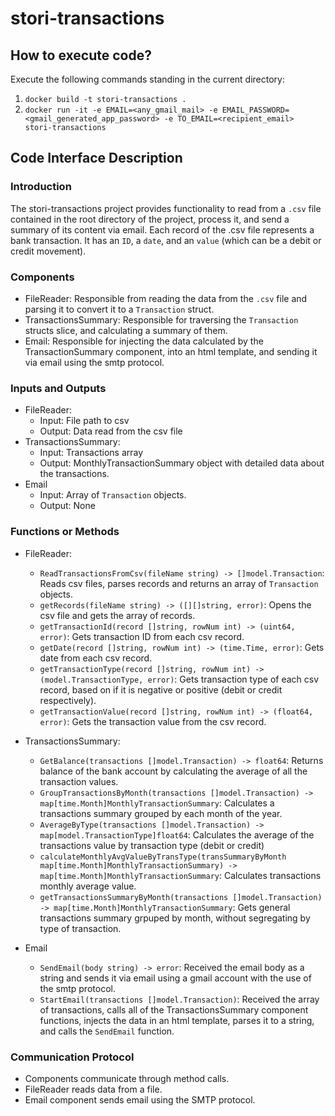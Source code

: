 # stori-transactions

## How to execute code?
Execute the following commands standing in the current directory:

1. `docker build -t stori-transactions .`
2. `docker run -it -e EMAIL=<any_gmail_mail> -e EMAIL_PASSWORD=<gmail_generated_app_password> -e TO_EMAIL=<recipient_email>  stori-transactions`

## Code Interface Description

### Introduction

The stori-transactions project provides functionality to read from a `.csv` file contained in the root directory of the project, process it, and send a summary of its content via email. Each record of the .csv file represents a bank transaction. It has an `ID`, a `date`, and an `value` (which can be a debit or credit movement).

### Components

* FileReader: Responsible from reading the data from the `.csv` file and parsing it to convert it to a `Transaction` struct.
* TransactionsSummary: Responsible for traversing the `Transaction` structs slice, and calculating a summary of them.  
* Email: Responsible for injecting the data calculated by the TransactionSummary component, into an html template, and sending it via email using the smtp protocol.

### Inputs and Outputs

* FileReader:
  * Input: File path to csv
  * Output: Data read from the csv file
* TransactionsSummary:
  * Input: Transactions array
  * Output: MonthlyTransactionSummary object with detailed data about the transactions.
* Email
  * Input: Array of `Transaction` objects.
  * Output: None

### Functions or Methods

* FileReader:
  * `ReadTransactionsFromCsv(fileName string) -> []model.Transaction`: Reads csv files, parses records and returns an array of `Transaction` objects.
  * `getRecords(fileName string) -> ([][]string, error)`: Opens the csv file and gets the array of records.
  * `getTransactionId(record []string, rowNum int) -> (uint64, error)`: Gets transaction ID from each csv record.
  * `getDate(record []string, rowNum int) -> (time.Time, error)`: Gets date from each csv record.
  * `getTransactionType(record []string, rowNum int) -> (model.TransactionType, error)`: Gets transaction type of each csv record, based on if it is negative or positive (debit or credit respectively).
  * `getTransactionValue(record []string, rowNum int) -> (float64, error)`: Gets the transaction value from the csv record.
* TransactionsSummary:
  * `GetBalance(transactions []model.Transaction) -> float64`: Returns balance  of the bank account by calculating the average of all the transaction values.
  * `GroupTransactionsByMonth(transactions []model.Transaction) -> map[time.Month]MonthlyTransactionSummary`: Calculates a transactions summary grouped by each month of the year.
  * `AverageByType(transactions []model.Transaction) -> map[model.TransactionType]float64`: Calculates the average of the transactions value by transaction type (debit or credit)
  * `calculateMonthlyAvgValueByTransType(transSummaryByMonth map[time.Month]MonthlyTransactionSummary) -> map[time.Month]MonthlyTransactionSummary`: Calculates transactions monthly average value.
  * `getTransactionsSummaryByMonth(transactions []model.Transaction) -> map[time.Month]MonthlyTransactionSummary`: Gets general transactions summary grpuped by month, without segregating by type of transaction.

* Email
  * `SendEmail(body string) -> error`: Received the email body as a string and sends it via email using a gmail account with the use of the smtp protocol.
  * `StartEmail(transactions []model.Transaction)`: Received the array of transactions, calls all of the TransactionsSummary component functions, injects the data in an html template, parses it to a string, and calls the `SendEmail` function.

### Communication Protocol

* Components communicate through method calls.
* FileReader reads data from a file.
* Email component sends email using the SMTP protocol.